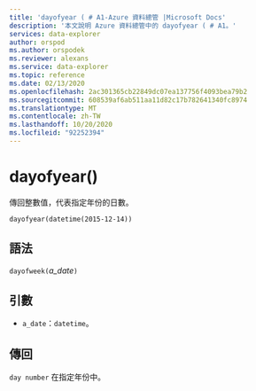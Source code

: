 ```yaml
---
title: 'dayofyear ( # A1-Azure 資料總管 |Microsoft Docs'
description: '本文說明 Azure 資料總管中的 dayofyear ( # A1。'
services: data-explorer
author: orspod
ms.author: orspodek
ms.reviewer: alexans
ms.service: data-explorer
ms.topic: reference
ms.date: 02/13/2020
ms.openlocfilehash: 2ac301365cb22849dc07ea137756f4093bea79b2
ms.sourcegitcommit: 608539af6ab511aa11d82c17b782641340fc8974
ms.translationtype: MT
ms.contentlocale: zh-TW
ms.lasthandoff: 10/20/2020
ms.locfileid: "92252394"
---
```

# <a name="dayofyear"></a>dayofyear()

傳回整數值，代表指定年份的日數。

```kusto
dayofyear(datetime(2015-12-14))
```

## <a name="syntax"></a>語法

`dayofweek(`*a_date*`)`

## <a name="arguments"></a>引數

* `a_date`：`datetime`。

## <a name="returns"></a>傳回

`day number` 在指定年份中。